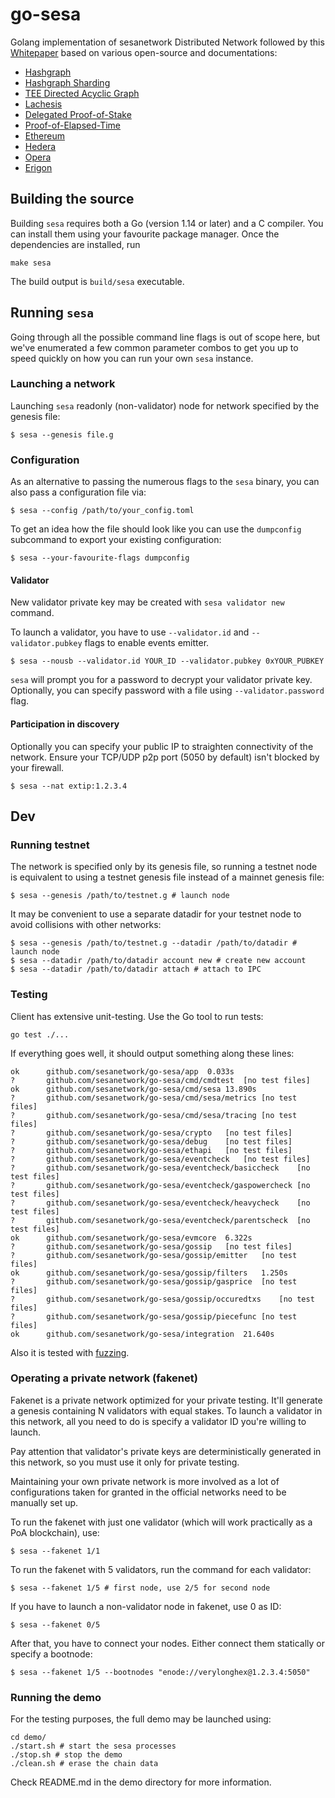 # go-sesa

Golang implementation of sesanetwork Distributed Network followed by this [Whitepaper](https://sesa.network/docs/sesanetworkWhitepaper.pdf) based on various open-source and documentations:
- [Hashgraph](https://arxiv.org/pdf/1907.02900.pdf)
- [Hashgraph Sharding](https://www.mdpi.com/2076-3417/13/15/8726)
- [TEE Directed Acyclic Graph](https://www.mdpi.com/2079-9292/12/11/2393)
- [Lachesis](https://arxiv.org/abs/2108.01900)
- [Delegated Proof-of-Stake](https://www.mdpi.com/1099-4300/25/9/1320)
- [Proof-of-Elapsed-Time](https://ieeexplore.ieee.org/document/9472787)
- [Ethereum](https://github.com/ethereum/go-ethereum)
- [Hedera](https://github.com/hashgraph/hedera-services)
- [Opera](https://github.com/Fantom-foundation/go-opera)
- [Erigon](https://github.com/ledgerwatch/erigon)

## Building the source

Building `sesa` requires both a Go (version 1.14 or later) and a C compiler. You can install
them using your favourite package manager. Once the dependencies are installed, run

```shell
make sesa
```
The build output is ```build/sesa``` executable.

## Running `sesa`

Going through all the possible command line flags is out of scope here,
but we've enumerated a few common parameter combos to get you up to speed quickly
on how you can run your own `sesa` instance.

### Launching a network

Launching `sesa` readonly (non-validator) node for network specified by the genesis file:

```shell
$ sesa --genesis file.g
```

### Configuration

As an alternative to passing the numerous flags to the `sesa` binary, you can also pass a
configuration file via:

```shell
$ sesa --config /path/to/your_config.toml
```

To get an idea how the file should look like you can use the `dumpconfig` subcommand to
export your existing configuration:

```shell
$ sesa --your-favourite-flags dumpconfig
```

#### Validator

New validator private key may be created with `sesa validator new` command.

To launch a validator, you have to use `--validator.id` and `--validator.pubkey` flags to enable events emitter.

```shell
$ sesa --nousb --validator.id YOUR_ID --validator.pubkey 0xYOUR_PUBKEY
```

`sesa` will prompt you for a password to decrypt your validator private key. Optionally, you can
specify password with a file using `--validator.password` flag.

#### Participation in discovery

Optionally you can specify your public IP to straighten connectivity of the network.
Ensure your TCP/UDP p2p port (5050 by default) isn't blocked by your firewall.

```shell
$ sesa --nat extip:1.2.3.4
```

## Dev

### Running testnet

The network is specified only by its genesis file, so running a testnet node is equivalent to
using a testnet genesis file instead of a mainnet genesis file:
```shell
$ sesa --genesis /path/to/testnet.g # launch node
```

It may be convenient to use a separate datadir for your testnet node to avoid collisions with other networks:
```shell
$ sesa --genesis /path/to/testnet.g --datadir /path/to/datadir # launch node
$ sesa --datadir /path/to/datadir account new # create new account
$ sesa --datadir /path/to/datadir attach # attach to IPC
```

### Testing

Client has extensive unit-testing. Use the Go tool to run tests:
```shell
go test ./...
```

If everything goes well, it should output something along these lines:
```
ok  	github.com/sesanetwork/go-sesa/app	0.033s
?   	github.com/sesanetwork/go-sesa/cmd/cmdtest	[no test files]
ok  	github.com/sesanetwork/go-sesa/cmd/sesa	13.890s
?   	github.com/sesanetwork/go-sesa/cmd/sesa/metrics	[no test files]
?   	github.com/sesanetwork/go-sesa/cmd/sesa/tracing	[no test files]
?   	github.com/sesanetwork/go-sesa/crypto	[no test files]
?   	github.com/sesanetwork/go-sesa/debug	[no test files]
?   	github.com/sesanetwork/go-sesa/ethapi	[no test files]
?   	github.com/sesanetwork/go-sesa/eventcheck	[no test files]
?   	github.com/sesanetwork/go-sesa/eventcheck/basiccheck	[no test files]
?   	github.com/sesanetwork/go-sesa/eventcheck/gaspowercheck	[no test files]
?   	github.com/sesanetwork/go-sesa/eventcheck/heavycheck	[no test files]
?   	github.com/sesanetwork/go-sesa/eventcheck/parentscheck	[no test files]
ok  	github.com/sesanetwork/go-sesa/evmcore	6.322s
?   	github.com/sesanetwork/go-sesa/gossip	[no test files]
?   	github.com/sesanetwork/go-sesa/gossip/emitter	[no test files]
ok  	github.com/sesanetwork/go-sesa/gossip/filters	1.250s
?   	github.com/sesanetwork/go-sesa/gossip/gasprice	[no test files]
?   	github.com/sesanetwork/go-sesa/gossip/occuredtxs	[no test files]
?   	github.com/sesanetwork/go-sesa/gossip/piecefunc	[no test files]
ok  	github.com/sesanetwork/go-sesa/integration	21.640s
```

Also it is tested with [fuzzing](./FUZZING.md).


### Operating a private network (fakenet)

Fakenet is a private network optimized for your private testing.
It'll generate a genesis containing N validators with equal stakes.
To launch a validator in this network, all you need to do is specify a validator ID you're willing to launch.

Pay attention that validator's private keys are deterministically generated in this network, so you must use it only for private testing.

Maintaining your own private network is more involved as a lot of configurations taken for
granted in the official networks need to be manually set up.

To run the fakenet with just one validator (which will work practically as a PoA blockchain), use:
```shell
$ sesa --fakenet 1/1
```

To run the fakenet with 5 validators, run the command for each validator:
```shell
$ sesa --fakenet 1/5 # first node, use 2/5 for second node
```

If you have to launch a non-validator node in fakenet, use 0 as ID:
```shell
$ sesa --fakenet 0/5
```

After that, you have to connect your nodes. Either connect them statically or specify a bootnode:
```shell
$ sesa --fakenet 1/5 --bootnodes "enode://verylonghex@1.2.3.4:5050"
```

### Running the demo

For the testing purposes, the full demo may be launched using:
```shell
cd demo/
./start.sh # start the sesa processes
./stop.sh # stop the demo
./clean.sh # erase the chain data
```
Check README.md in the demo directory for more information.
